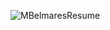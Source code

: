 ![MBelmaresResume](https://github.com/user-attachments/assets/dd4ad0bf-25e9-429f-9693-8d8e0ddc8802)
